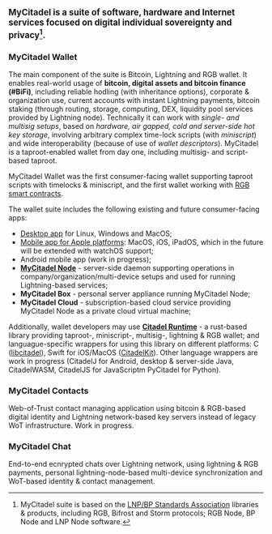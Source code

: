 <big>**MyCitadel is a suite of software, hardware and Internet services focused on digital individual sovereignty and privacy[^ack].**</big>

### MyCitadel Wallet

The main component of the suite is Bitcoin, Lightning and RGB wallet. It enables real-world usage of **bitcoin, digital assets and bitcoin finance (#BiFi)**, including reliable hodling (with inheritance options), corporate & organization use, current accounts with instant Lightning payments, bitcoin staking (through routing, storage, computing, DEX, liquidity pool services provided by Lightning node). Technically it can work with *single- and multisig setups*, based on *hardware, air gapped, cold and server-side hot key storage*, involving arbitrary complex time-lock scripts (with *miniscript*) and wide interoperability (because of use of *wallet descriptors*). MyCitadel is a taproot-enabled wallet from day one, including multisig- and script-based taproot.

MyCitadel Wallet was the first consumer-facing wallet supporting taproot scripts with timelocks & miniscript, and the first wallet working with [RGB smart contracts](https://github.com/RGB-WG).

The wallet suite includes the following existing and future consumer-facing apps:
- [Desktop app](https://github.com/mycitadel/mycitadel-desktop) for Linux, Windows and MacOS;
- [Mobile app for Apple platforms](https://github.com/mycitadel/mycitadel-apple): MacOS, iOS, iPadOS, which in the future will be extended with watchOS support;
- Android mobile app (work in progress);
- **[MyCitadel Node](https://github.com/mycitadel/mycitadel-node)** - server-side daemon supporting operations in company/organization/multi-device setups and used for running Lightning-based services;
- **MyCitadel Box** - personal server appliance running MyCitadel Node;
- **MyCitadel Cloud** - subscription-based cloud service providing MyCitadel Node as a private cloud virtual machine;

Additionally, wallet developers may use **[Citadel Runtime](https://github.com/mycitadel/citadel-runtime)** - a rust-based library providing taproot-, miniscript-, multisig-, lightning & RGB wallet; and languague-specific wrappers for using this library on different platforms: C ([libcitadel](https://github.com/mycitadel/libcitadel)), Swift for iOS/MacOS ([CitadelKit](https://github.com/mycitadel/mycitadel-node)). Other language wrappers are work in progress (CitadelJ for Android, desktop & server-side Java, CitadelWASM, CitadelJS for JavaScriptm PyCitadel for Python).


### MyCitadel Contacts

Web-of-Trust contact managing application using bitcoin & RGB-based digital identity and Lightning network-based key servers instead of legacy WoT infrastructure. Work in progress.


### MyCitadel Chat

End-to-end ecnrypted chats over Lightning network, using lightning & RGB payments, personal lightning-node-based multi-device synchronization and WoT-based identity & contact management.


[^ack]: MyCitadel suite is based on the [LNP/BP Standards Association](https://github.com/LNP-BP) libraries & products, including RGB, Bifrost and Storm protocols; RGB Node, BP Node and LNP Node software.
